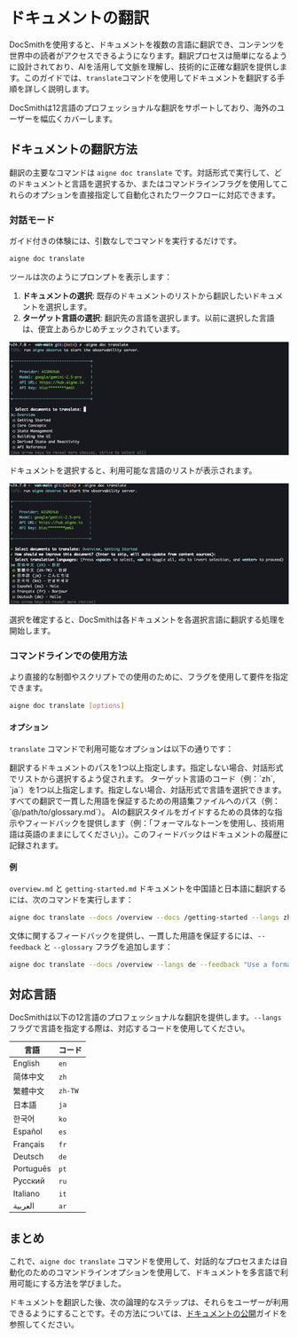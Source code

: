 # ドキュメントの翻訳

DocSmithを使用すると、ドキュメントを複数の言語に翻訳でき、コンテンツを世界中の読者がアクセスできるようになります。翻訳プロセスは簡単になるように設計されており、AIを活用して文脈を理解し、技術的に正確な翻訳を提供します。このガイドでは、`translate`コマンドを使用してドキュメントを翻訳する手順を詳しく説明します。

DocSmithは12言語のプロフェッショナルな翻訳をサポートしており、海外のユーザーを幅広くカバーします。

## ドキュメントの翻訳方法

翻訳の主要なコマンドは `aigne doc translate` です。対話形式で実行して、どのドキュメントと言語を選択するか、またはコマンドラインフラグを使用してこれらのオプションを直接指定して自動化されたワークフローに対応できます。

### 対話モード

ガイド付きの体験には、引数なしでコマンドを実行するだけです。

```bash
aigne doc translate
```

ツールは次のようにプロンプトを表示します：
1.  **ドキュメントの選択**: 既存のドキュメントのリストから翻訳したいドキュメントを選択します。
2.  **ターゲット言語の選択**: 翻訳先の言語を選択します。以前に選択した言語は、便宜上あらかじめチェックされています。

![translate コマンドの実行](../assets/screenshots/doc-translate.png)

ドキュメントを選択すると、利用可能な言語のリストが表示されます。

![翻訳言語の選択](../assets/screenshots/doc-translate-langs.png)

選択を確定すると、DocSmithは各ドキュメントを各選択言語に翻訳する処理を開始します。

### コマンドラインでの使用方法

より直接的な制御やスクリプトでの使用のために、フラグを使用して要件を指定できます。

```bash
aigne doc translate [options]
```

#### オプション

`translate` コマンドで利用可能なオプションは以下の通りです：

<x-field-group>
  <x-field data-name="--docs" data-type="array" data-required="false">
    <x-field-desc markdown>翻訳するドキュメントのパスを1つ以上指定します。指定しない場合、対話形式でリストから選択するよう促されます。</x-field-desc>
  </x-field>
  <x-field data-name="--langs" data-type="array" data-required="false">
    <x-field-desc markdown>ターゲット言語のコード（例：`zh`, `ja`）を1つ以上指定します。指定しない場合、対話形式で言語を選択できます。</x-field-desc>
  </x-field>
  <x-field data-name="--glossary" data-type="string" data-required="false">
    <x-field-desc markdown>すべての翻訳で一貫した用語を保証するための用語集ファイルへのパス（例：`@/path/to/glossary.md`）。</x-field-desc>
  </x-field>
  <x-field data-name="--feedback" data-type="string" data-required="false">
    <x-field-desc markdown>AIの翻訳スタイルをガイドするための具体的な指示やフィードバックを提供します（例：「フォーマルなトーンを使用し、技術用語は英語のままにしてください」）。このフィードバックはドキュメントの履歴に記録されます。</x-field-desc>
  </x-field>
</x-field-group>

#### 例

`overview.md` と `getting-started.md` ドキュメントを中国語と日本語に翻訳するには、次のコマンドを実行します：

```bash
aigne doc translate --docs /overview --docs /getting-started --langs zh ja
```

文体に関するフィードバックを提供し、一貫した用語を保証するには、`--feedback` と `--glossary` フラグを追加します：

```bash
aigne doc translate --docs /overview --langs de --feedback "Use a formal tone" --glossary @/path/to/glossary.md
```

## 対応言語

DocSmithは以下の12言語のプロフェッショナルな翻訳を提供します。`--langs` フラグで言語を指定する際は、対応するコードを使用してください。

| 言語 | コード |
|---|---|
| English | `en` |
| 简体中文 | `zh` |
| 繁體中文 | `zh-TW` |
| 日本語 | `ja` |
| 한국어 | `ko` |
| Español | `es` |
| Français | `fr` |
| Deutsch | `de` |
| Português | `pt` |
| Русский | `ru` |
| Italiano | `it` |
| العربية | `ar` |

## まとめ

これで、`aigne doc translate` コマンドを使用して、対話的なプロセスまたは自動化のためのコマンドラインオプションを使用して、ドキュメントを多言語で利用可能にする方法を学びました。

ドキュメントを翻訳した後、次の論理的なステップは、それらをユーザーが利用できるようにすることです。その方法については、[ドキュメントの公開](./guides-publishing-your-docs.md)ガイドを参照してください。
